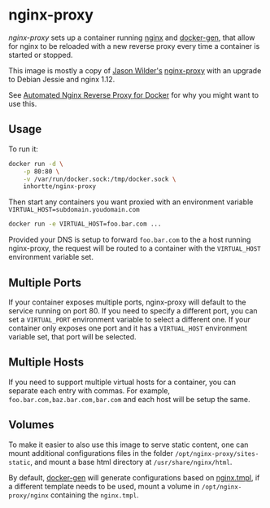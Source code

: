 # nginx-proxy

_nginx-proxy_ sets up a container running [nginx][0] and [docker-gen][1], that
allow for nginx to be reloaded with a new reverse proxy every time a container
is started or stopped.

This image is mostly a copy of [Jason Wilder's](https://github.com/jwilder) [nginx-proxy](https://github.com/jwilder/nginx-proxy) with an upgrade to Debian Jessie and nginx 1.12.

See [Automated Nginx Reverse Proxy for Docker][5] for why you might want to use
this.

## Usage

To run it:

```bash
docker run -d \
    -p 80:80 \
    -v /var/run/docker.sock:/tmp/docker.sock \
    inhortte/nginx-proxy
```

Then start any containers you want proxied with an environment variable
`VIRTUAL_HOST=subdomain.youdomain.com`

```bash
docker run -e VIRTUAL_HOST=foo.bar.com ...
```

Provided your DNS is setup to forward `foo.bar.com` to the a host running
nginx-proxy, the request will be routed to a container with the `VIRTUAL_HOST`
environment variable set.

## Multiple Ports

If your container exposes multiple ports, nginx-proxy will default to the
service running on port 80. If you need to specify a different port, you can set
a `VIRTUAL_PORT` environment variable to select a different one. If your
container only exposes one port and it has a `VIRTUAL_HOST` environment variable
set, that port will be selected.

## Multiple Hosts

If you need to support multiple virtual hosts for a container, you can separate
each entry with commas. For example, `foo.bar.com,baz.bar.com,bar.com` and each
host will be setup the same.

## Volumes

To make it easier to also use this image to serve static content, one can mount
additional configurations files in the folder `/opt/nginx-proxy/sites-static`, and mount a base html directory at `/usr/share/nginx/html`.

By default, [docker-gen][1] will generate configurations based on
[nginx.tmpl][6], if a different template needs to be used, mount a volume in
`/opt/nginx-proxy/nginx` containing the `nginx.tmpl`.

[0]: http://nginx.org/en/
[1]: https://github.com/jwilder/docker-gen
[2]: https://github.com/jwilder/nginx-proxy
[3]: https://github.com/jwilder
[4]: https://registry.hub.docker.com/_/nginx/
[5]: http://jasonwilder.com/blog/2014/03/25/automated-nginx-reverse-proxy-for-docker/
[6]: https://github.com/joaodubas/nginx-proxy/blob/master/nginx.tmpl
